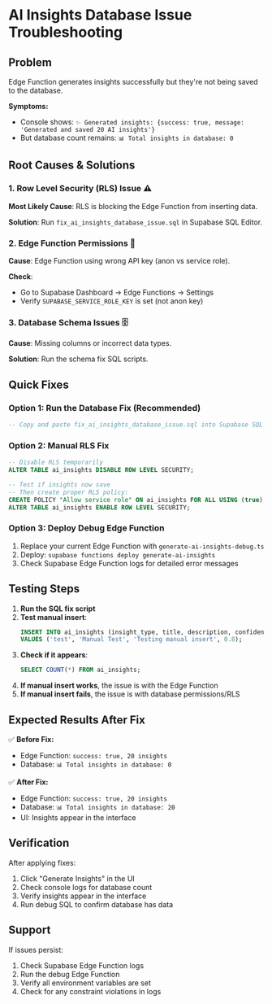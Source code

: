 # AI Insights Database Issue Troubleshooting

## Problem
Edge Function generates insights successfully but they're not being saved to the database.

**Symptoms:**
- Console shows: `✨ Generated insights: {success: true, message: 'Generated and saved 20 AI insights'}`
- But database count remains: `📊 Total insights in database: 0`

## Root Causes & Solutions

### 1. Row Level Security (RLS) Issue ⚠️
**Most Likely Cause**: RLS is blocking the Edge Function from inserting data.

**Solution**: Run `fix_ai_insights_database_issue.sql` in Supabase SQL Editor.

### 2. Edge Function Permissions 🔑
**Cause**: Edge Function using wrong API key (anon vs service role).

**Check**: 
- Go to Supabase Dashboard → Edge Functions → Settings
- Verify `SUPABASE_SERVICE_ROLE_KEY` is set (not anon key)

### 3. Database Schema Issues 🗄️
**Cause**: Missing columns or incorrect data types.

**Solution**: Run the schema fix SQL scripts.

## Quick Fixes

### Option 1: Run the Database Fix (Recommended)
```sql
-- Copy and paste fix_ai_insights_database_issue.sql into Supabase SQL Editor
```

### Option 2: Manual RLS Fix
```sql
-- Disable RLS temporarily
ALTER TABLE ai_insights DISABLE ROW LEVEL SECURITY;

-- Test if insights now save
-- Then create proper RLS policy:
CREATE POLICY "Allow service role" ON ai_insights FOR ALL USING (true);
ALTER TABLE ai_insights ENABLE ROW LEVEL SECURITY;
```

### Option 3: Deploy Debug Edge Function
1. Replace your current Edge Function with `generate-ai-insights-debug.ts`
2. Deploy: `supabase functions deploy generate-ai-insights`
3. Check Supabase Edge Function logs for detailed error messages

## Testing Steps

1. **Run the SQL fix script**
2. **Test manual insert**:
   ```sql
   INSERT INTO ai_insights (insight_type, title, description, confidence_score) 
   VALUES ('test', 'Manual Test', 'Testing manual insert', 0.8);
   ```
3. **Check if it appears**:
   ```sql
   SELECT COUNT(*) FROM ai_insights;
   ```
4. **If manual insert works**, the issue is with the Edge Function
5. **If manual insert fails**, the issue is with database permissions/RLS

## Expected Results After Fix

✅ **Before Fix:**
- Edge Function: `success: true, 20 insights`
- Database: `📊 Total insights in database: 0`

✅ **After Fix:**
- Edge Function: `success: true, 20 insights`  
- Database: `📊 Total insights in database: 20`
- UI: Insights appear in the interface

## Verification

After applying fixes:
1. Click "Generate Insights" in the UI
2. Check console logs for database count
3. Verify insights appear in the interface
4. Run debug SQL to confirm database has data

## Support

If issues persist:
1. Check Supabase Edge Function logs
2. Run the debug Edge Function
3. Verify all environment variables are set
4. Check for any constraint violations in logs 